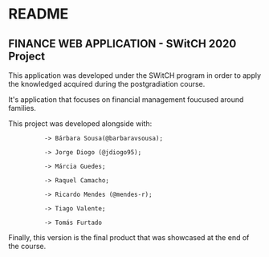 # README

## FINANCE WEB APPLICATION - SWitCH 2020 Project

This application was developed under the SWitCH program in order to apply the knowledged acquired during the postgradiation course.

It's application that focuses on financial management foucused around families.

This project was developed alongside with:

              -> Bárbara Sousa(@barbaravsousa);

              -> Jorge Diogo (@jdiogo95);

              -> Márcia Guedes;

              -> Raquel Camacho;

              -> Ricardo Mendes (@mendes-r);

              -> Tiago Valente;

              -> Tomás Furtado

Finally, this version is the final product that was showcased at the end of the course.
